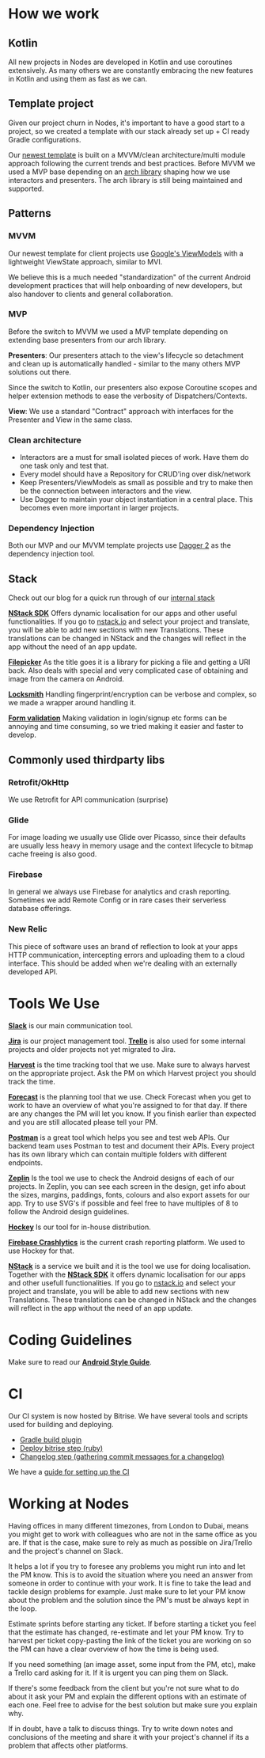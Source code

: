 # How we work

## Kotlin
All new projects in Nodes are developed in Kotlin and use coroutines extensively. As many others we are constantly embracing the new features in Kotlin and using them as fast as we can.

## Template project
Given our project churn in Nodes, it's important to have a good start to a project, so we created a template with our stack already set up + CI ready Gradle configurations.

Our [newest template](https://github.com/nodes-android/kotlin-template) is built on a MVVM/clean architecture/multi module approach following the current trends and best practices. Before MVVM we used a MVP base depending on an [arch library](https://github.com/nodes-android/nodes-architecture-android) shaping how we use interactors and presenters. The arch library is still being maintained and supported.

## Patterns
### MVVM
Our newest template for client projects use [Google's ViewModels](https://developer.android.com/topic/libraries/architecture/viewmodel) with a lightweight ViewState approach, similar to MVI.

We believe this is a much needed "standardization" of the current Android development practices that will help onboarding of new developers, but also handover to clients and general collaboration.

### MVP
Before the switch to MVVM we used a MVP template depending on extending base presenters from our arch library. 

**Presenters**:
Our presenters attach to the view's lifecycle so detachment and clean up is automatically handled - similar to the many others MVP solutions out there.

Since the switch to Kotlin, our presenters also expose Coroutine scopes and helper extension methods to ease the verbosity of Dispatchers/Contexts.

**View**:
We use a standard "Contract" approach with interfaces for the Presenter and View in the same class.

### Clean architecture
 - Interactors are a must for small isolated pieces of work. Have them do one task only and test that.
 - Every model should have a Repository for CRUD'ing over disk/network
 - Keep Presenters/ViewModels as small as possible and try to make then be the connection between interactors and the view.
 - Use Dagger to maintain your object instantiation in a central place. This becomes even more important in larger projects.

### Dependency Injection

Both our MVP and our MVVM template projects use [Dagger 2](https://github.com/google/dagger) as the dependency injection tool. 

## Stack

Check out our blog for a quick run through of our [internal stack](https://engineering.nodesagency.com/our-stacks/android/)

[**NStack SDK**](https://github.com/nodes-android/NStack) Offers dynamic localisation for our apps and other useful functionalities. If you go to [nstack.io](https://nstack.io/) and select your project and translate, you will be able to add new sections with new Translations. These translations can be changed in NStack and the changes will reflect in the app without the need of an app update.

[**Filepicker**](https://github.com/nodes-android/filepicker) As the title goes it is a library for picking a file and getting a URI back. Also deals with special and very complicated case of obtaining and image from the camera on Android.

[**Locksmith**](https://github.com/nodes-android/locksmith) Handling fingerprint/encryption can be verbose and complex, so we made a wrapper around handling it.

[**Form validation**](https://github.com/nodes-android/form-validator) Making validation in login/signup etc forms can be annoying and time consuming, so we tried making it easier and faster to develop.


## Commonly used thirdparty libs
### Retrofit/OkHttp
We use Retrofit for API communication (surprise)

### Glide
For image loading we usually use Glide over Picasso, since their defaults are usually less heavy in memory usage and the context lifecycle to bitmap cache freeing is also good.

### Firebase
In general we always use Firebase for analytics and crash reporting. Sometimes we add Remote Config or in rare cases their serverless database offerings.

### New Relic
This piece of software uses an brand of reflection to look at your apps HTTP communication, intercepting errors and uploading them to a cloud interface. This should be added when we're dealing with an externally developed API.

# Tools We Use
[**Slack**](https://nodes.slack.com) is our main communication tool. 

[**Jira**](https://www.atlassian.com/software/jira) is our project management tool. [**Trello**](https://www.trello.com) is also used for some internal projects and older projects not yet migrated to Jira.

[**Harvest**](https://nodes.harvestapp.com/) is the time tracking tool that we use. Make sure to always harvest on the appropriate project. Ask the PM on which Harvest project you should track the time.

[**Forecast**](https://forecastapp.com/) is the planning tool that we use. Check Forecast when you get to work to have an overview of what you're assigned to for that day. If there are any changes the PM will let you know. If you finish earlier than expected and you are still allocated please tell your PM.

[**Postman**](https://www.getpostman.com/) is a great tool which helps you see and test web APIs. Our backend team uses Postman to test and document their APIs. Every project has its own library which can contain multiple folders with different endpoints.

[**Zeplin**](https://zeplin.io/) Is the tool we use to check the Android designs of each of our projects. In Zeplin, you can see each screen in the design, get info about the sizes, margins, paddings, fonts, colours and also export assets for our app. Try to use SVG's if possible and feel free to have multiples of 8 to follow the Android design guidelines.

[**Hockey**](https://www.hockeyapp.net/) Is our tool for in-house distribution.

[**Firebase Crashlytics**](https://firebase.google.com/docs/crashlytics) is the current crash reporting platform. We used to use Hockey for that.

[**NStack**](https://nstack.io/) is a service we built and it is the tool we use for doing localisation. Together with the [**NStack SDK**](https://github.com/nodes-android/NStack) it offers dynamic localisation for our apps and other usefull functionalities. If you go to [nstack.io](https://nstack.io/) and select your project and translate, you will be able to add new sections with new Translations. These translations can be changed in NStack and the changes will reflect in the app without the need of an app update.

# Coding Guidelines
Make sure to read our [**Android Style Guide**](https://github.com/nodes-android/guidelines/blob/master/styleguide.md).  


# CI
Our CI system is now hosted by Bitrise. We have several tools and scripts used for building and deploying.

 - [Gradle build plugin](https://github.com/nodes-android/ci-bitrise-gradle-plugin)
 - [Deploy bitrise step (ruby)](https://github.com/nodes-android/ci-bitrise-deploy-step)
 - [Changelog step (gathering commit messages for a changelog)](https://github.com/nodes-android/ci-bitrise-changelog-step)
 
 We have a [guide for setting up the CI](https://github.com/nodes-android/guidelines/blob/master/Bitrise.md)


# Working at Nodes
Having offices in many different timezones, from London to Dubai, means you might get to work with colleagues who are not in the same office as you are. If that is the case, make sure to rely as much as possible on Jira/Trello and the project's channel on Slack.

It helps a lot if you try to foresee any problems you might run into and let the PM know. This is to avoid the situation where you need an answer from someone in order to continue with your work. It is fine to take the lead and tackle design problems for example. Just make sure to let your PM know about the problem and the solution since the PM's must be always kept in the loop.

Estimate sprints before starting any ticket. If before starting a ticket you feel that the estimate has changed, re-estimate and let your PM know. Try to harvest per ticket copy-pasting the link of the ticket you are working on so the PM can have a clear overview of how the time is being used.

If you need something (an image asset, some input from the PM, etc), make a Trello card asking for it. If it is urgent you can ping them on Slack.

If there's some feedback from the client but you're not sure what to do about it ask your PM and explain the different options with an estimate of each one. Feel free to advise for the best solution but make sure you explain why.

If in doubt, have a talk to discuss things. Try to write down notes and conclusions of the meeting and share it with your project's channel if its a problem that affects other platforms.

